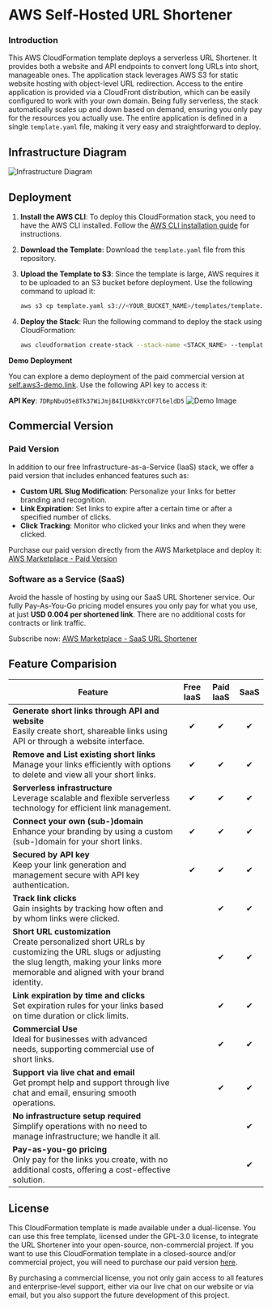 # AWS Self-Hosted URL Shortener

### Introduction
This AWS CloudFormation template deploys a serverless URL Shortener. It provides both a website and API endpoints to convert long URLs into short, manageable ones. The application stack leverages AWS S3 for static website hosting with object-level URL redirection. Access to the entire application is provided via a CloudFront distribution, which can be easily configured to work with your own domain. Being fully serverless, the stack automatically scales up and down based on demand, ensuring you only pay for the resources you actually use. The entire application is defined in a single `template.yaml` file, making it very easy and straightforward to deploy.

## Infrastructure Diagram

![Infrastructure Diagram](https://cdn.silverlining.cloud/cloudformation-url-shortener/aws-self-hosted-url-shortener-github.png)

## Deployment

1. **Install the AWS CLI**: To deploy this CloudFormation stack, you need to have the AWS CLI installed. Follow the [AWS CLI installation guide](https://docs.aws.amazon.com/cli/latest/userguide/getting-started-install.html) for instructions.

2. **Download the Template**: Download the `template.yaml` file from this repository.

3. **Upload the Template to S3**: Since the template is large, AWS requires it to be uploaded to an S3 bucket before deployment. Use the following command to upload it:

    ```bash
    aws s3 cp template.yaml s3://<YOUR_BUCKET_NAME>/templates/template.yaml
    ```

4. **Deploy the Stack**: Run the following command to deploy the stack using CloudFormation:

    ```bash
    aws cloudformation create-stack --stack-name <STACK_NAME> --template-url https://<YOUR_BUCKET_NAME>.s3.amazonaws.com/templates/template.yaml --capabilities CAPABILITY_NAMED_IAM --region <REGION>
    ```

**Demo Deployment**

You can explore a demo deployment of the paid commercial version at [self.aws3-demo.link](https://self.aws3-demo.link). Use the following API key to access it:

**API Key**: `7DRpNbuO5e8Tk37WiJmjB4ILH8kkYcOF7l6eldD5`
![Demo Image](https://cdn.silverlining.cloud/cloudformation-url-shortener/aws3-self-hosted.png)

## Commercial Version

### Paid Version

In addition to our free Infrastructure-as-a-Service (IaaS) stack, we offer a paid version that includes enhanced features such as:

- **Custom URL Slug Modification**: Personalize your links for better branding and recognition.
- **Link Expiration**: Set links to expire after a certain time or after a specified number of clicks.
- **Click Tracking**: Monitor who clicked your links and when they were clicked.

Purchase our paid version directly from the AWS Marketplace and deploy it: [AWS Marketplace - Paid Version](https://aws.amazon.com/marketplace/pp/prodview-y3fqwgluejol6)

### Software as a Service (SaaS)

Avoid the hassle of hosting by using our SaaS URL Shortener service. Our fully Pay-As-You-Go pricing model ensures you only pay for what you use, at just **USD 0.004 per shortened link**. There are no additional costs for contracts or link traffic.

Subscribe now: [AWS Marketplace - SaaS URL Shortener](https://aws.amazon.com/marketplace/pp/prodview-aduakv5eklenq)

## Feature Comparision

| Feature                                           | Free IaaS | Paid IaaS | SaaS |
|---------------------------------------------------|:---------:|:---------:|:----:|
| **Generate short links through API and website**  <br> Easily create short, shareable links using API or through a website interface. |     ✔     |     ✔     |  ✔   |
| **Remove and List existing short links**          <br> Manage your links efficiently with options to delete and view all your short links. |     ✔     |     ✔     |  ✔   |
| **Serverless infrastructure**                     <br> Leverage scalable and flexible serverless technology for efficient link management. |     ✔     |     ✔     |  ✔   |
| **Connect your own (sub-)domain**                 <br> Enhance your branding by using a custom (sub-)domain for your short links. |     ✔     |     ✔     |  ✔   |
| **Secured by API key**                            <br> Keep your link generation and management secure with API key authentication. |     ✔     |     ✔     |  ✔   |
| **Track link clicks**                             <br> Gain insights by tracking how often and by whom links were clicked. |           |     ✔     |  ✔   |
| **Short URL customization**                       <br> Create personalized short URLs by customizing the URL slugs or adjusting the slug length, making your links more memorable and aligned with your brand identity. |           |     ✔     |  ✔   |
| **Link expiration by time and clicks**            <br> Set expiration rules for your links based on time duration or click limits. |           |     ✔     |  ✔   |
| **Commercial Use**                                <br> Ideal for businesses with advanced needs, supporting commercial use of short links. |           |     ✔     |  ✔   |
| **Support via live chat and email**               <br> Get prompt help and support through live chat and email, ensuring smooth operations. |           |     ✔     |  ✔   |
| **No infrastructure setup required**              <br> Simplify operations with no need to manage infrastructure; we handle it all. |           |           |  ✔   |
| **Pay-as-you-go pricing**                         <br> Only pay for the links you create, with no additional costs, offering a cost-effective solution. |           |           |  ✔   |




## License

This CloudFormation template is made available under a dual-license. You can use this free template, licensed under the GPL-3.0 license, to integrate the URL Shortener into your open-source, non-commercial project. If you want to use this CloudFormation template in a closed-source and/or commercial project, you will need to purchase our paid version [here](https://aws.amazon.com/marketplace/pp/prodview-y3fqwgluejol6).

By purchasing a commercial license, you not only gain access to all features and enterprise-level support, either via our live chat on our website or via email, but you also support the future development of this project.
